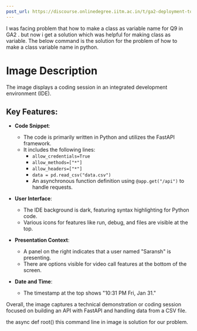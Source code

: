 ```yaml
---
post_url: https://discourse.onlinedegree.iitm.ac.in/t/ga2-deployment-tools-discussion-thread-tds-jan-2025/161120/130
---
```

I was facing problem that how to make a class as variable name for Q9 in GA2 . but now i get a solution which was helpful for making class as variable. The below command is the solution for the problem of how to make a class variable name in python.  

# Image Description

The image displays a coding session in an integrated development environment (IDE). 

## Key Features:

- **Code Snippet**: 
  - The code is primarily written in Python and utilizes the FastAPI framework.
  - It includes the following lines:
    - `allow_credentials=True`
    - `allow_methods=["*"]`
    - `allow_headers=["*"]`
    - `data = pd.read_csv("data.csv")`
    - An asynchronous function definition using `@app.get("/api")` to handle requests.

- **User Interface**: 
  - The IDE background is dark, featuring syntax highlighting for Python code.
  - Various icons for features like run, debug, and files are visible at the top.

- **Presentation Context**:
  - A panel on the right indicates that a user named "Saransh" is presenting.
  - There are options visible for video call features at the bottom of the screen.

- **Date and Time**: 
  - The timestamp at the top shows "10:31 PM Fri, Jan 31."

Overall, the image captures a technical demonstration or coding session focused on building an API with FastAPI and handling data from a CSV file.

  
the async def root() this command line in image is solution for our problem.